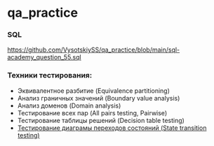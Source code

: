 # qa_practice

### SQL
https://github.com/VysotskiySS/qa_practice/blob/main/sql-academy_question_55.sql

### Техники тестирования:

- Эквивалентное разбитие (Equivalence partitioning)
- Анализ граничных значений (Boundary value analysis)
- Анализ доменов (Domain analysis)
- Тестирование всех пар (All pairs testing, Pairwise)
- Тестирование таблицы решений (Decision table testing)
- [Тестирование диаграмы переходов состояний (State transition testing)](https://docs.google.com/spreadsheets/d/1sQqZm7WEpnip0xkpIQk_A7eiIsU60DKTPvMNMeVytGs/edit?usp=sharing)
